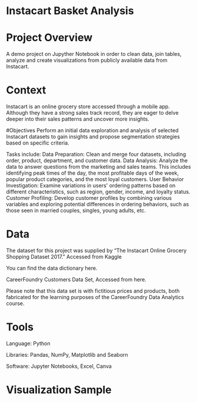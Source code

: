 # Instacart Basket Analysis

# Project Overview
A demo project on Jupyther Notebook in order to clean data, join tables, analyze and create visualizations from publicly available data from Instacart. 

# Context
Instacart is an online grocery store accessed through a mobile app. Although they have a strong sales track record, they are eager to delve deeper into their sales patterns and uncover more insights.

#Objectives
Perform an initial data exploration and analysis of selected Instacart datasets to gain insights and propose segmentation strategies based on specific criteria.

Tasks include:
Data Preparation: Clean and merge four datasets, including order, product, department, and customer data.
Data Analysis: Analyze the data to answer questions from the marketing and sales teams. This includes identifying peak times of the day, the most profitable days of the week, popular product categories, and the most loyal customers.
User Behavior Investigation: Examine variations in users' ordering patterns based on different characteristics, such as region, gender, income, and loyalty status.
Customer Profiling: Develop customer profiles by combining various variables and exploring potential differences in ordering behaviors, such as those seen in married couples, singles, young adults, etc.

# Data
The dataset for this project was supplied by “The Instacart Online Grocery Shopping Dataset 2017.” Accessed from Kaggle

You can find the data dictionary here.

CareerFoundry Customers Data Set, Accessed from here.

Please note that this data set is with fictitious prices and products, both fabricated for the learning purposes of the CareerFoundry Data Analytics course.

# Tools 
Language: Python

Libraries: Pandas, NumPy, Matplotlib and Seaborn

Software: Jupyter Notebooks, Excel, Canva

# Visualization Sample
